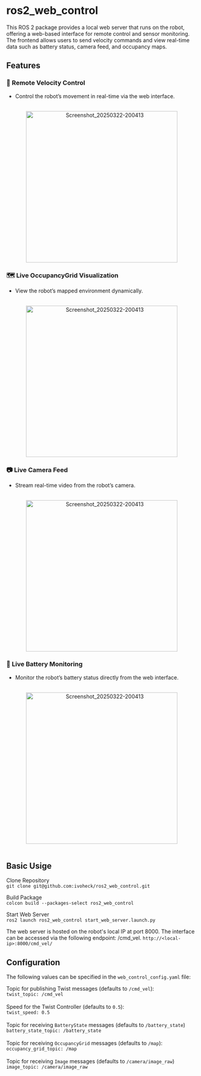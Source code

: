 # ros2_web_control

This ROS 2 package provides a local web server that runs on the robot, offering a web-based interface for remote control and sensor monitoring. The frontend allows users to send velocity commands and view real-time data such as battery status, camera feed, and occupancy maps.
  
## Features
### 🚀 Remote Velocity Control
- Control the robot’s movement in real-time via the web interface.
<br>

<div align="center">
    <img src="https://github.com/user-attachments/assets/cb975c30-fc79-4488-9135-2ba50efbeb55" alt="Screenshot_20250322-200413" width="400"/>
</div>

### 🗺️ Live OccupancyGrid Visualization
- View the robot’s mapped environment dynamically.
<br>

<div align="center">
<img src="https://github.com/user-attachments/assets/99624b03-7653-4046-a14d-083fde5c4d3c" alt="Screenshot_20250322-200413" width="400"/>
</div>

### 📷 Live Camera Feed
- Stream real-time video from the robot’s camera.
<br>

<div align="center">
<img src="https://github.com/user-attachments/assets/7551de70-cca0-446d-ab81-b2d5ad37774b" alt="Screenshot_20250322-200413" width="400"/>
</div>

### 🔋 Live Battery Monitoring
- Monitor the robot’s battery status directly from the web interface.
<br>

<div align="center">
<img src="https://github.com/user-attachments/assets/b7ae1e3e-df43-46d4-b413-3e179dcc4db1" alt="Screenshot_20250322-200413" width="400"/>
</div>

<br>

## Basic Usige

Clone Repository<br>
`git clone git@github.com:ivoheck/ros2_web_control.git`

Build Package<br>
`colcon build --packages-select ros2_web_control`

Start Web Server<br>
`ros2 launch ros2_web_control start_web_server.launch.py`

The web server is hosted on the robot's local IP at port 8000. The interface can be accessed via the following endpoint: /cmd_vel.
`http://<local-ip>:8000/cmd_vel/`

## Configuration<br>
The following values can be specified in the `web_control_config.yaml` file:<br>

Topic for publishing Twist messages (defaults to `/cmd_vel`):<br>
`twist_topic: /cmd_vel`<br>
<br>
Speed for the Twist Controller (defaults to `0.5`):<br>
`twist_speed: 0.5`<br>
<br>
Topic for receiving `BatteryState` messages (defaults to `/battery_state`)<br>
`battery_state_topic: /battery_state`<br>
<br>
Topic for receiving `OccupancyGrid` messages (defaults to `/map`):<br>
`occupancy_grid_topic: /map`<br>
<br>
Topic for receiving `Image` messages (defaults to `/camera/image_raw`)<br>
`image_topic: /camera/image_raw`<br>
<br>
